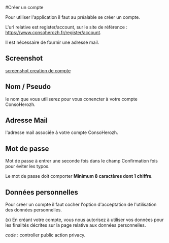 
#Créer un compte

Pour utiliser l'application il faut au préalable se créer un compte.

L'url relative est register/account, sur le site de référence : https://www.consoherozh.fr/register/account.

Il est nécessaire de fournir une adresse mail.

## Screenshot

[screenshot creation de compte](screenshots/register.account.png)

## Nom / Pseudo

le nom que vous utiliserez pour vous conencter à votre compte ConsoHerozh.

## Adresse Mail

l'adresse mail associée à votre compte ConsoHerozh.

## Mot de passe

Mot de passe à entrer une seconde fois dans le champ Confirmation fois pour éviter les typos.

Le mot de passe doit comporter **Minimum 8 caractères dont 1 chiffre**.

## Données personnelles

Pour créer un compte il faut cocher l'option d'acceptation de l'utilisation des données personnelles.

(x) En créant votre compte, vous nous autorisez à utiliser vos données pour les finalités décrites sur la page relative aux données personnelles.

_code_ : controller public action privacy.
